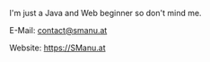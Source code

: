 
I'm just a Java and Web beginner so don't mind me.

E-Mail: contact@smanu.at


Website: https://SManu.at

